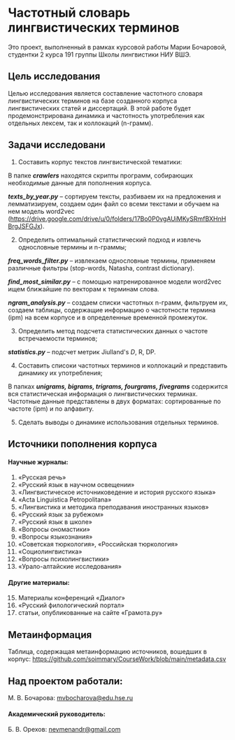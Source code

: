 # Частотный словарь лингвистических терминов
Это проект, выполненный в рамках курсовой работы Марии Бочаровой, студентки 2 курса 191 группы Школы лингвистики НИУ ВШЭ.


## Цель исследования
Целью исследования является составление частотного словаря лингвистических терминов на базе созданного корпуса лингвистических статей и диссертаций. В этой работе будет продемонстрирована динамика и частотность употребления как отдельных лексем, так и коллокаций (n-грамм). 

## Задачи исследовани
1. Составить корпус текстов лингвистической тематики:

В папке _**crawlers**_ находятся скрипты программ, собирающих необходимые данные для пополнения корпуса.

_**texts_by_year.py**_ – сортируем тексты, разбиваем их на предложения и лемматизируем, создаем один файл со всеми текстами и обучаем на нем модель word2vec (https://drive.google.com/drive/u/0/folders/17Bo0P0vgAUiMKySRmfBXHnHBrgJSFGJx). 

2. Определить оптимальный статистический подход и извлечь однословные термины и n-граммы;

_**freq_words_filter.py**_ – извлекаем однословные термины, применяем различные фильтры (stop-words, Natasha, contrast dictionary). 

_**find_most_similar.py**_ – с помощью натренированное модели word2vec ищем ближайшие по векторам к терминам слова. 

_**ngram_analysis.py**_ – создаем списки частотных n-грамм, фильтруем их, создаем таблицы, содержащие информацию о частотности термина (ipm) на всем корпусе и в определенные временной промежуток.

3. Определить метод подсчета статистических данных о частоте встречаемости терминов;

_**statistics.py**_ – подсчет метрик Jiulland's _D_, R, DP.

4. Составить списоки частотных терминов и коллокаций и представить динамику их употребления;

В папках _**unigrams, bigrams, trigrams, fourgrams, fivegrams**_ содержится вся статистическая информация о лингвистических терминах. Частотные данные представлены в двух форматах: сортированные по частоте (ipm) и по алфавиту. 

5. Сделать выводы о динамике использования отдельных терминов. 


## Источники пополнения корпуса
#### Научные журналы:
1. «Русская речь»
2. «Русский язык в научном освещении»
3. «Лингвистическое источниковедение и история русского языка»
4. «Acta Linguistica Petropolitana»
5. «Лингвистика и методика преподавания иностранных языков»
6. «Русский язык за рубежом»
7. «Русский язык в школе»
8. «Вопросы ономастики»
9. «Вопросы языкознания»
10. «Советская тюркология», «Российская тюркология»
11. «Социолингвистика»
12. «Вопросы психолингвистики»
13. «Урало-алтайские исследования»
#### Другие материалы:
15. Материалы конференций «Диалог»
17. «Русский филологический портал»
18. статьи, опубликованные на сайте «Грамота.ру»

## Метаинформация
 Таблица, содержащая метаинформацию источников, вошедших в корпус:
 https://github.com/soimmary/CourseWork/blob/main/metadata.csv

## Над проектом работали:
М. В. Бочарова: mvbocharova@edu.hse.ru
#### Академический руководитель:
Б. В. Орехов: nevmenandr@gmail.com
